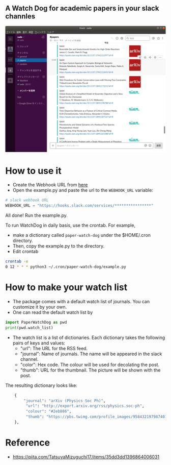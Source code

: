 
A Watch Dog for academic papers in your slack channles 
------------------------------------------------

![](https://raw.githubusercontent.com/skojaku/paper-watch-dog/master/image/slack.png) 


# How to use it

- Create the Webhook URL from [here](https://api.slack.com/messaging/webhooks )
- Open the example.py and paste the url to the `WEBHOOK_URL` variable:

```python 
# slack webhook URL
WEBHOOK_URL = "https://hooks.slack.com/services/****************"
```

All done! Run the example.py.

To run WatchDog in daily basis, use the crontab.
For example, 
- make a dictionary called `paper-watch-dog` under the $HOME/.cron directory. 
- Then, copy the example.py to the directory. 
- Edit crontab

```bash
crontab -e
0 12 * * * python3 ~/.cron/paper-watch-dog/example.py
```


# How to make your watch list

- The package comes with a default watch list of journals. You can customize it by your own. 
- One can read the default watch list by

```python
import PaperWatchDog as pwd 
print(pwd.watch_list)
```

- The watch list is a list of dictionaries. Each dictionary takes the following pairs of keys and values:
    - "url": The URL for the RSS feed. 
    - "journal": Name of journals. The name will be appeared in the slack channel.
    - "color": Hex code. The colour will be used for decolating the post.
    - "thumb": URL for the thumbnail. The picture will be shown with the post.

The resulting dictionary looks like:

```python
    {   
        "journal": "arXiv (Physics Soc Ph)",
         "url": "http://export.arxiv.org/rss/physics.soc-ph",
         "colour": "#2eb886",
         "thumb": "https://pbs.twimg.com/profile_images/958432197987401728/QLeEVLC__400x400.jpg",
    },  
```



# Reference
- https://qiita.com/TatsuyaMizuguchi17/items/35dd3dd1396864006031
